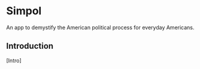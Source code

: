 Simpol
================

An app to demystify the American political process for everyday Americans. 

Introduction
------------

[Intro]
